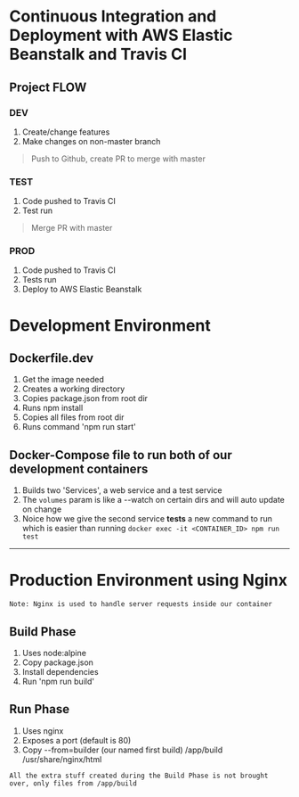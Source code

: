# Continuous Integration and Deployment with AWS Elastic Beanstalk and Travis CI

## Project FLOW

### **DEV**

1. Create/change features
2. Make changes on non-master branch

> Push to Github, create PR to merge with master

### **TEST**

1. Code pushed to Travis CI
2. Test run

> Merge PR with master

### **PROD**

1. Code pushed to Travis CI
2. Tests run
3. Deploy to AWS Elastic Beanstalk

# Development Environment

## Dockerfile.dev

1. Get the image needed
2. Creates a working directory
3. Copies package.json from root dir
4. Runs npm install
5. Copies all files from root dir
6. Runs command 'npm run start'

## Docker-Compose file to run both of our development containers

1. Builds two 'Services', a web service and a test service
2. The `volumes` param is like a --watch on certain dirs and will auto update on change
3. Noice how we give the second service **tests** a new command to run
   which is easier than running `docker exec -it <CONTAINER_ID> npm run test`

---

# Production Environment using Nginx

`Note: Nginx is used to handle server requests inside our container`

## Build Phase

1. Uses node:alpine
2. Copy package.json
3. Install dependencies
4. Run 'npm run build'

## Run Phase

1. Uses nginx
2. Exposes a port (default is 80)
3. Copy --from=builder (our named first build) /app/build /usr/share/nginx/html

`All the extra stuff created during the Build Phase is not brought over, only files from /app/build`
